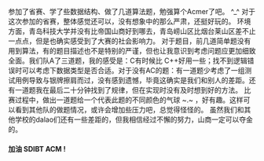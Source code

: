 参加了省赛、学了些数据结构、做了几道算法题，勉强算个Acmer了吧。  ^_^
    对于这次参加的省赛，整体感觉还可以，没有想象中的那么严肃，还挺好玩的。
环境方面，青岛科技大学并没有比帝国山商好到哪去，青岛崂山区比烟台莱山区差不止一点点，但是也确实感受到了大赛的社会影响力。
对于题目，前几道简单题没有用到算法，有的题目描述也不是特别的严谨，但也让我意识到考虑问题应更加细致全面。我们队A了三道题，我的感受是：C有时候比	C++好用一些；找不到逻辑错误时可以考虑下数据类型是否合适。对于没有AC的题：有一道题少考虑了一组测试用例导致与银牌擦肩而过，没有感到遗憾，毕竟这确实是我们和别人的差距。还有一道题我在最后二十分钟找到了规律，但在实现时没有及时想到好的方法。
比赛过程中，做出一道题给一个代表此题的不同颜色的气球 ~.~ ，好有趣。这样可以看到其他队的做题情况，或许会增加些压力吧，总觉得怪怪的。
虽然我们和其他学校的dalao们还有一些差距的，但我相信经过不懈的努力，山商一定可以夺金的。

#### 加油 SDIBT ACM !
